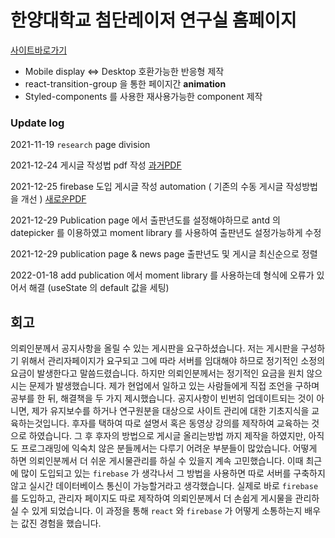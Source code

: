 # 한양대학교 첨단레이저 연구실 홈페이지

[사이트바로가기](https://assllab.github.io/)


- Mobile display <=> Desktop 호환가능한 반응형 제작
- react-transition-group 을 통한 페이지간 **animation**
- Styled-components 를 사용한 재사용가능한 component 제작


### Update log
2021-11-19 `research` page division

2021-12-24 게시글 작성법 pdf 작성 [과거PDF](stuff/ASSL_Post_Study_Stuff.pdf)

2021-12-25 firebase 도입 게시글 작성 automation ( 기존의 수동 게시글 작성방법을 개선 ) [새로운PDF](stuff/ASSL_NEW_STUFF.pdf)

2021-12-29 Publication page 에서 출판년도를 설정해야하므로 antd 의 datepicker 를 이용하였고 moment library 를 사용하여 출판년도 설정가능하게 수정

2021-12-29 publication page & news page 출판년도 및 게시글 최신순으로 정렬

2022-01-18 add publication 에서 moment library 를 사용하는데 형식에 오류가 있어서 해결 (useState 의 default 값을 세팅)



## 회고

의뢰인분께서 공지사항을 올릴 수 있는 게시판을 요구하셨습니다. 저는 게시판을 구성하기 위해서 관리자페이지가 요구되고 그에 따라 서버를 임대해야 하므로 정기적인 소정의 요금이 발생한다고 말씀드렸습니다. 하지만 의뢰인분께서는 정기적인 요금을 원치 않으시는 문제가 발생했습니다. 제가 현업에서 일하고 있는 사람들에게 직접 조언을 구하며 공부를 한 뒤, 해결책을 두 가지 제시했습니다. 공지사항이 빈번히 업데이트되는 것이 아니면, 제가 유지보수를 하거나 연구원분을 대상으로 사이트 관리에 대한 기초지식을 교육하는것입니다. 후자를 택하여 따로 설명서 혹은 동영상 강의를 제작하여 교육하는 것으로 하였습니다. 그 후 후자의 방법으로 게시글 올리는방법 까지 제작을 하였지만, 아직도 프로그래밍에 익숙치 않은 분들께서는 다루기 어려운 부분들이 많았습니다. 어떻게 하면 의뢰인분께서 더 쉬운 게시물관리를 하실 수 있을지 계속 고민했습니다. 이때 최근에 많이 도입되고 있는 `firebase` 가 생각나서 그 방법을 사용하면 따로 서버를 구축하지 않고 실시간 데이터베이스 통신이 가능할거라고 생각했습니다. 실제로 바로 `firebase`를 도입하고, 관리자 페이지도 따로 제작하여 의뢰인분께서 더 손쉽게 게시물을 관리하실 수 있게 되었습니다. 이 과정을 통해 `react` 와 `firebase` 가 어떻게 소통하는지 배우는 값진 경험을 했습니다.



